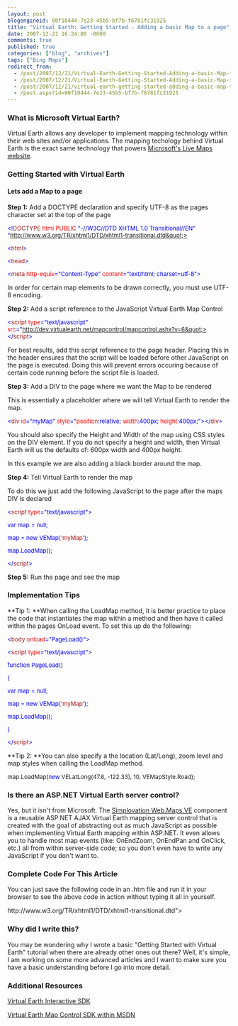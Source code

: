 ```yaml
---
layout: post
blogengineid: 80f10444-7e23-45b5-bf7b-f6781fc31925
title: "Virtual Earth: Getting Started - Adding a basic Map to a page"
date: 2007-12-21 16:24:00 -0600
comments: true
published: true
categories: ["blog", "archives"]
tags: ["Bing Maps"]
redirect_from: 
  - /post/2007/12/21/Virtual-Earth-Getting-Started-Adding-a-basic-Map-to-a-page.aspx
  - /post/2007/12/21/Virtual-Earth-Getting-Started-Adding-a-basic-Map-to-a-page
  - /post/2007/12/21/virtual-earth-getting-started-adding-a-basic-map-to-a-page
  - /post.aspx?id=80f10444-7e23-45b5-bf7b-f6781fc31925
---
```

<!-- more -->
<h3>What is Microsoft Virtual Earth?</h3>


Virtual Earth allows any developer to implement mapping technology within their web sites and/or applications. The mapping techology behind Virtual Earth is the exact same technology that powers <a href="http://maps.live.com/">Microsoft&#39;s Live Maps website</a>.

<h3>Getting Started with Virtual Earth</h3>
<h4>Lets add a Map to a page</h4>


**Step 1:** Add a DOCTYPE declaration and specify UTF-8 as the pages character set at the top of the page

<font size="2" color="#0000ff">


<!<font size="2" color="#a31515">DOCTYPE</font><font size="2"> </font><font size="2" color="#ff0000">html</font><font size="2"> </font><font size="2" color="#ff0000">PUBLIC</font><font size="2"> </font><font size="2" color="#0000ff">&quot;-//W3C//DTD XHTML 1.0 Transitional//EN&quot;</font><font size="2"> </font><font size="2" color="#0000ff">&quot;http://www.w3.org/TR/xhtml1/DTD/xhtml1-transitional.dtd&quot;>

<</font><font size="2" color="#a31515">html</font><font size="2" color="#0000ff">>

<</font><font size="2" color="#a31515">head</font><font size="2" color="#0000ff">>

<</font><font size="2" color="#a31515">meta</font><font size="2"> </font><font size="2" color="#ff0000">http-equiv</font><font size="2" color="#0000ff">=&quot;Content-Type&quot;</font><font size="2"> </font><font size="2" color="#ff0000">content</font><font size="2" color="#0000ff">=&quot;text/html; charset=utf-8&quot;></font>

</font>


In order for certain map elements to be drawn correctly, you must use UTF-8 encoding.



**Step 2:** Add a script reference to the JavaScript Virtual Earth Map Control

<font size="2" color="#0000ff">


<<font size="2" color="#a31515">script</font><font size="2"> </font><font size="2" color="#ff0000">type</font><font size="2" color="#0000ff">=&quot;text/javascript&quot;</font><font size="2"> </font><font size="2" color="#ff0000">src</font><font size="2" color="#0000ff">=&quot;http://dev.virtualearth.net/mapcontrol/mapcontrol.ashx?v=6&quot;></</font><font size="2" color="#a31515">script</font><font size="2" color="#0000ff">></font>

</font>


For best results, add this script reference to the page header. Placing this in the header ensures that the script will be loaded before other JavaScript on the page is executed. Doing this will prevent errors occuring because of certain code running before the script file is loaded.



**Step 3:** Add a DIV to the page where we want the Map to be rendered



This is essentially a placeholder where we will tell Virtual Earth to render the map.

<font size="2" color="#0000ff">


<<font size="2" color="#a31515">div</font><font size="2"> </font><font size="2" color="#ff0000">id</font><font size="2" color="#0000ff">=&quot;myMap&quot;</font><font size="2"> </font><font size="2" color="#ff0000">style</font><font size="2" color="#0000ff">=&quot;</font><font size="2" color="#ff0000">position</font><font size="2">:</font><font size="2" color="#0000ff">relative</font><font size="2">; </font><font size="2" color="#ff0000">width</font><font size="2">:</font><font size="2" color="#0000ff">400px</font><font size="2">; </font><font size="2" color="#ff0000">height</font><font size="2">:</font><font size="2" color="#0000ff">400px</font><font size="2">;</font><font size="2" color="#0000ff">&quot;></</font><font size="2" color="#a31515">div</font><font size="2" color="#0000ff">></font>

</font>


You should also specify the Height and Width of the map using CSS styles on the DIV element. If you do not specify a height and width, then Virtual Earth will us the defaults of: 600px width and 400px height.



In this example we are also adding a black border around the map.



**Step 4:** Tell Virtual Earth to render the map



To do this we just add the following JavaScript to the page after the maps DIV is declared

<font size="2" color="#0000ff">


<<font size="2" color="#a31515">script</font><font size="2"> </font><font size="2" color="#ff0000">type</font><font size="2" color="#0000ff">=&quot;text/javascript&quot;>

var</font><font size="2"> map = </font><font size="2" color="#0000ff">null</font><font size="2">;

map = </font><font size="2" color="#0000ff">new</font><font size="2"> VEMap(</font><font size="2" color="#a31515">&#39;myMap&#39;</font><font size="2">);

map.LoadMap();

</font><font size="2" color="#0000ff"></</font><font size="2" color="#a31515">script</font><font size="2" color="#0000ff">></font>

</font>


**Step 5:** Run the page and see the map

<h3>Implementation Tips</h3>


**Tip 1: **When calling the LoadMap method, it is better practice to place the code that instantiates the map within a method and then have it called within the pages OnLoad event. To set this up do the following:

<font size="2" color="#0000ff">


<<font size="2" color="#a31515">body</font><font size="2"> </font><font size="2" color="#ff0000">onload</font><font size="2" color="#0000ff">=&quot;PageLoad()&quot;>

<</font><font size="2" color="#a31515">script</font><font size="2"> </font><font size="2" color="#ff0000">type</font><font size="2" color="#0000ff">=&quot;text/javascript&quot;>

function</font><font size="2"> PageLoad()

{

</font><font size="2" color="#0000ff">var</font><font size="2"> map = </font><font size="2" color="#0000ff">null</font><font size="2">;

map = </font><font size="2" color="#0000ff">new</font><font size="2"> VEMap(</font><font size="2" color="#a31515">&#39;myMap&#39;</font><font size="2">);

map.LoadMap();

}

</font><font size="2" color="#0000ff"></</font><font size="2" color="#a31515">script</font><font size="2" color="#0000ff">></font>

</font>


**Tip 2: **You can also specify a the location (Lat/Long), zoom level and map styles when calling the LoadMap method.

<font size="2">


map.LoadMap(<font size="2" color="#0000ff">new</font><font size="2"> VELatLong(47.6, -122.33), 10, VEMapStyle.Road);</font>

</font>
<h3>Is there an ASP.NET Virtual Earth server control?</h3>


Yes, but it isn&#39;t from Microsoft. The <a href="http://simplovation.com/Page/WebMapsVE.aspx">Simplovation Web.Maps.VE</a> component is a reusable ASP.NET AJAX Virtual Earth mapping server control that is created with the goal of abstracting out as much JavaScript as possible when implementing Virtual Earth mapping within ASP.NET. It even allows you to handle most map events (like: OnEndZoom, OnEndPan and OnClick, etc.) all from within server-side code; so you don&#39;t even have to write any JavaScript if you don&#39;t want to.

<h3>Complete Code For This Article</h3>


You can just save the following code in an .htm file and run it in your browser to see the above code in action without typing it all in yourself.



<!DOCTYPE html PUBLIC &quot;-//W3C//DTD XHTML 1.0 Transitional//EN&quot; &quot;<a href="http://www.w3.org/TR/xhtml1/DTD/xhtml1-transitional.dtd">http://www.w3.org/TR/xhtml1/DTD/xhtml1-transitional.dtd</a>&quot;>

<html>

<head>

<meta http-equiv=&quot;Content-Type&quot; content=&quot;text/html; charset=utf-8&quot;>

<script type=&quot;text/javascript&quot; src=&quot;<a href="http://dev.virtualearth.net/mapcontrol/mapcontrol.ashx?v=6">http://dev.virtualearth.net/mapcontrol/mapcontrol.ashx?v=6</a>&quot; mce_src=&quot;<a href="http://dev.virtualearth.net/mapcontrol/mapcontrol.ashx?v=6&quot;></script">http://dev.virtualearth.net/mapcontrol/mapcontrol.ashx?v=6&quot;></script</a>>

</head>



<body onload=&quot;PageLoad()&quot;>

<script type=&quot;text/javascript&quot;>

function PageLoad()

{

    var map = null;

    map = new VEMap(&#39;myMap&#39;);

    map.LoadMap(new VELatLong(47.6, -122.33), 10, VEMapStyle.Road);

}

</script>



<div id=&quot;myMap&quot; style=&quot;position:relative; width:400px; height:400px;&quot;></div>



</body>

</html>

<h3>Why did I write this?</h3>


You may be wondering why I wrote a basic &quot;Getting Started with Virtual Earth&quot; tutorial when there are already other ones out there? Well, it&#39;s simple, I am working on some more advanced articles and I want to make sure you have a basic understanding before I go into more detail.

<h3>Additional Resources</h3>


<a href="http://dev.live.com/virtualearth/sdk/">Virtual Earth Interactive SDK</a>

<a href="http://msdn2.microsoft.com/en-us/library/bb429619.aspx">Virtual Earth Map Control SDK within MSDN</a>

